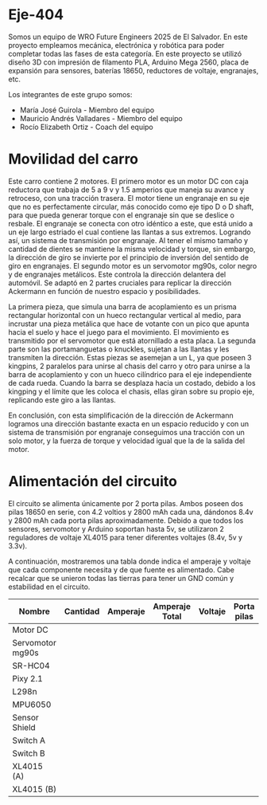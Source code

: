 # Eje-404
Somos un equipo de WRO Future Engineers 2025 de El Salvador. En este proyecto empleamos mecánica, electrónica y robótica para poder completar todas las fases de esta categoría. En este proyecto se utilizó diseño 3D con impresión de filamento PLA, Arduino Mega 2560, placa de expansión para sensores, baterías 18650, reductores de voltaje, engranajes, etc.


Los integrantes de este grupo somos:

- María José Guirola         - Miembro del equipo
- Mauricio Andrés Valladares - Miembro del equipo
- Rocío Elizabeth Ortiz      - Coach del equipo


# Movilidad del carro 
Este carro contiene 2 motores. El primero motor es un motor DC con caja reductora que trabaja de 5 a 9 v y 1.5 amperios que maneja su avance y retroceso, con una tracción trasera. El motor tiene un engranaje en su eje que no es perfectamente circular, más conocido como eje tipo D o D shaft, para que pueda generar torque con el engranaje sin que se deslice o resbale. El engranaje se conecta con otro idéntico a este, que está unido a un eje largo estriado el cual contiene las llantas a sus extremos. Logrando así, un sistema de transmisión por engranaje. Al tener el mismo tamaño y cantidad de dientes se mantiene la misma velocidad y torque, sin embargo, la dirección de giro se invierte por el principio de inversión del sentido de giro en engranajes. El segundo motor es un servomotor mg90s, color negro y de engranajes metálicos. Este controla la dirección delantera del automóvil. Se adaptó en 2 partes cruciales para replicar la dirección Ackermann en función de nuestro espacio y posibilidades.

La primera pieza, que simula una barra de acoplamiento es un prisma rectangular horizontal con un hueco rectangular vertical al medio, para incrustar una pieza metálica que hace de votante con un pico que apunta hacia el suelo y hace el juego para el movimiento. El movimiento es transmitido por el servomotor que está atornillado a esta placa.
La segunda parte son las portamanguetas o knuckles, sujetan a las llantas y les transmiten la dirección. Estas piezas se asemejan a un L, ya que poseen 3 kingpins, 2 paralelos para unirse al chasis del carro y otro para unirse a la barra de acoplamiento y con un hueco cilíndrico para el eje independiente de cada rueda. Cuando la barra se desplaza hacia un costado, debido a los kingping y el límite que les coloca el chasis, ellas giran sobre su propio eje, replicando este giro a las llantas.


En conclusión, con esta simplificación de la dirección de Ackermann logramos una dirección bastante exacta en un espacio reducido y con un sistema de transmisión por engranaje conseguimos una tracción con un solo motor, y la fuerza de torque y velocidad igual que la de la salida del motor.


# Alimentación del circuito
El circuito se alimenta únicamente por 2 porta pilas. Ambos poseen dos pilas 18650 en serie, con 4.2 voltios y 2800 mAh cada una, dándonos 8.4v y 2800 mAh cada porta pilas aproximadamente. Debido a que todos los sensores, servomotor y Arduino soportan hasta 5v, se utilizaron 2 reguladores de voltaje XL4015 para tener diferentes voltajes (8.4v, 5v y 3.3v).


A continuación, mostraremos una tabla donde indica el amperaje y voltaje que cada componente necesita y de que fuente es alimentado. Cabe recalcar que se unieron todas las tierras para tener un GND común y estabilidad en el circuito.

| Nombre   | Cantidad | Amperaje  | Amperaje Total  | Voltaje  | Porta pilas |
|---|---|---|---|---|---|
|Motor DC  |   |   |   |   |   |
|Servomotor mg90s   |   |   |   |   |   |
|SR-HC04  |   |   |   |   |   |
|Pixy 2.1  |   |   |   |   |   |
|L298n  |   |   |   |   |   |
|MPU6050  |   |   |   |   |   |
|Sensor Shield  |   |   |   |   |   |
|Switch A  |   |   |   |   |   |
|Switch B  |   |   |   |   |   |
|XL4015 (A)  |   |   |   |   |   |
|XL4015 (B)  |   |   |   |   |   |
